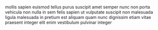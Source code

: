 mollis sapien euismod tellus purus suscipit amet semper nunc non porta vehicula
non nulla in sem felis sapien ut vulputate suscipit non malesuada ligula
malesuada in pretium est aliquam quam nunc dignissim etiam vitae praesent
integer elit enim vestibulum pulvinar integer